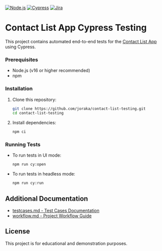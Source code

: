[![Node.js](https://img.shields.io/badge/Node.js-green?logo=node.js&logoColor=white&style=for-the-badge)](https://nodejs.org/)
[![Cypress](https://img.shields.io/badge/Cypress-brightgreen?logo=cypress&logoColor=white&style=for-the-badge)](https://www.cypress.io/)
[![Jira](https://img.shields.io/badge/Jira-blue?logo=jira&logoColor=white&style=for-the-badge)](https://www.atlassian.com/software/jira)


# Contact List App Cypress Testing

This project contains automated end-to-end tests for the [Contact List App](https://thinking-tester-contact-list.herokuapp.com/) using Cypress.

### Prerequisites

- Node.js (v16 or higher recommended)
- npm

### Installation

1. Clone this repository:
   ```bash
   git clone https://github.com/joraka/contact-list-testing.git
   cd contact-list-testing
   ```
2. Install dependencies:
   ```bash
   npm ci
   ```

### Running Tests

- To run tests in UI mode:
  ```bash
  npm run cy:open
  ```
- To run tests in headless mode:
  ```bash
  npm run cy:run
  ```

## Additional Documentation

- [testcases.md - Test Cases Documentation](./testcases.md)
- [workflow.md - Project Workflow Guide](./workflow.md)

## License

This project is for educational and demonstration purposes.
